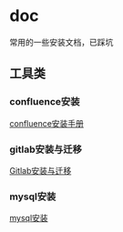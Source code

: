 # doc
常用的一些安装文档，已踩坑

## 工具类
### confluence安装
[confluence安装手册](./tools/confluence安装.md)

### gitlab安装与迁移
[Gitlab安装与迁移](./tools/gitlab.md)

### mysql安装
[mysql安装](./tools/mysql.md)